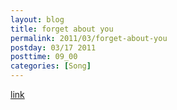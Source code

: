 ```yaml
---
layout: blog
title: forget about you
permalink: 2011/03/forget-about-you
postday: 03/17 2011
posttime: 09_00
categories: [Song]
---
```


<a href="http://kristeraxel.com/media/vault/forget_about_you.mp3">link</a>
